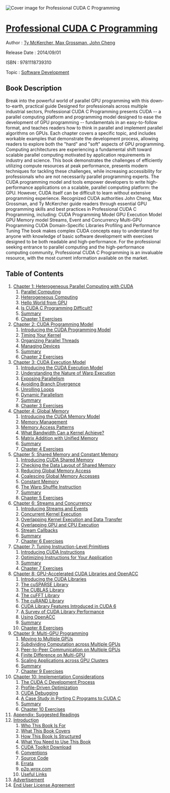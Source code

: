 ![Cover image for Professional CUDA C Programming](https://imgdetail.ebookreading.net/cover/cover/software_development/EB9781118739310.jpg)

[Professional CUDA C Programming](https://ebookreading.net/view/book/Professional+CUDA+C+Programming-EB9781118739310_1.html "Professional CUDA C Programming")
====================================================================================================================

Author : [Ty McKercher](https://ebookreading.net/search/author/Ty+McKercher),[ Max Grossman](https://ebookreading.net/search/author/+Max+Grossman),[ John Cheng](https://ebookreading.net/search/author/+John+Cheng)

Release Date : 2014/09/01

ISBN : 9781118739310

Topic : [Software Development](https://ebookreading.net/search/category/software-development)

Book Description
-----------------

Break into the powerful world of parallel GPU programming with this down-to-earth, practical guide
Designed for professionals across multiple industrial sectors, Professional CUDA C Programming  presents CUDA -- a parallel computing platform and programming model designed to ease the development of GPU programming -- fundamentals in an easy-to-follow format, and teaches readers how to think in parallel and implement parallel algorithms on GPUs. Each chapter covers a specific topic, and includes workable examples that demonstrate the development process, allowing readers to explore both the "hard" and "soft" aspects of GPU programming.
Computing architectures are experiencing a fundamental shift toward scalable parallel computing motivated by application requirements in industry and science. This book demonstrates the challenges of efficiently utilizing compute resources at peak performance, presents modern techniques for tackling these challenges, while increasing accessibility for professionals who are not necessarily parallel programming experts. The CUDA programming model and tools empower developers to write high-performance applications on a scalable, parallel computing platform: the GPU. However, CUDA itself can be difficult to learn without extensive programming experience. Recognized CUDA authorities John Cheng, Max Grossman, and Ty McKercher guide readers through essential GPU programming skills and best practices in Professional CUDA C Programming, including:
CUDA Programming Model
GPU Execution Model
GPU Memory model
Streams, Event and Concurrency
Multi-GPU Programming
CUDA Domain-Specific Libraries
Profiling and Performance Tuning
The book makes complex CUDA concepts easy to understand for anyone with knowledge of basic software development with exercises designed to be both readable and high-performance. For the professional seeking entrance to parallel computing and the high-performance computing community, Professional CUDA C Programming is an invaluable resource, with the most current information available on the market.
              
Table of Contents
-----------------

1. [Chapter 1: Heterogeneous Parallel Computing with CUDA](https://ebookreading.net/view/book/Professional+CUDA+C+Programming-EB9781118739310_3.html#c1)
    1. [Parallel Computing](https://ebookreading.net/view/book/Professional+CUDA+C+Programming-EB9781118739310_3.html#c01_level1_1)
    1. [Heterogeneous Computing](https://ebookreading.net/view/book/Professional+CUDA+C+Programming-EB9781118739310_3.html#c01_level1_2)
    1. [Hello World from GPU](https://ebookreading.net/view/book/Professional+CUDA+C+Programming-EB9781118739310_3.html#c01_level1_3)
    1. [Is CUDA C Programming Difficult?](https://ebookreading.net/view/book/Professional+CUDA+C+Programming-EB9781118739310_3.html#c01_level1_4)
    1. [Summary](https://ebookreading.net/view/book/Professional+CUDA+C+Programming-EB9781118739310_3.html#c01_level1_5)
    1. [Chapter 1 Exercises](https://ebookreading.net/view/book/Professional+CUDA+C+Programming-EB9781118739310_3.html#c01_level1_6)
1. [Chapter 2: CUDA Programming Model](https://ebookreading.net/view/book/Professional+CUDA+C+Programming-EB9781118739310_4.html#c2)
    1. [Introducing the CUDA Programming Model](https://ebookreading.net/view/book/Professional+CUDA+C+Programming-EB9781118739310_4.html#c02_level1_1)
    1. [Timing Your Kernel](https://ebookreading.net/view/book/Professional+CUDA+C+Programming-EB9781118739310_4.html#c02_level1_2)
    1. [Organizing Parallel Threads](https://ebookreading.net/view/book/Professional+CUDA+C+Programming-EB9781118739310_4.html#c02_level1_3)
    1. [Managing Devices](https://ebookreading.net/view/book/Professional+CUDA+C+Programming-EB9781118739310_4.html#c02_level1_4)
    1. [Summary](https://ebookreading.net/view/book/Professional+CUDA+C+Programming-EB9781118739310_4.html#c02_level1_5)
    1. [Chapter 2 Exercises](https://ebookreading.net/view/book/Professional+CUDA+C+Programming-EB9781118739310_4.html#c02_level1_6)
1. [Chapter 3: CUDA Execution Model](https://ebookreading.net/view/book/Professional+CUDA+C+Programming-EB9781118739310_5.html#c3)
    1. [Introducing the CUDA Execution Model](https://ebookreading.net/view/book/Professional+CUDA+C+Programming-EB9781118739310_5.html#c03_level1_1)
    1. [Understanding the Nature of Warp Execution](https://ebookreading.net/view/book/Professional+CUDA+C+Programming-EB9781118739310_5.html#c03_level1_2)
    1. [Exposing Parallelism](https://ebookreading.net/view/book/Professional+CUDA+C+Programming-EB9781118739310_5.html#c03_level1_3)
    1. [Avoiding Branch Divergence](https://ebookreading.net/view/book/Professional+CUDA+C+Programming-EB9781118739310_5.html#c03_level1_4)
    1. [Unrolling Loops](https://ebookreading.net/view/book/Professional+CUDA+C+Programming-EB9781118739310_5.html#c03_level1_5)
    1. [Dynamic Parallelism](https://ebookreading.net/view/book/Professional+CUDA+C+Programming-EB9781118739310_5.html#c03_level1_6)
    1. [Summary](https://ebookreading.net/view/book/Professional+CUDA+C+Programming-EB9781118739310_5.html#c03_level1_7)
    1. [Chapter 3 Exercises](https://ebookreading.net/view/book/Professional+CUDA+C+Programming-EB9781118739310_5.html#c03_level1_8)
1. [Chapter 4: Global Memory](https://ebookreading.net/view/book/Professional+CUDA+C+Programming-EB9781118739310_6.html#c4)
    1. [Introducing the CUDA Memory Model](https://ebookreading.net/view/book/Professional+CUDA+C+Programming-EB9781118739310_6.html#c04_level1_1)
    1. [Memory Management](https://ebookreading.net/view/book/Professional+CUDA+C+Programming-EB9781118739310_6.html#c04_level1_2)
    1. [Memory Access Patterns](https://ebookreading.net/view/book/Professional+CUDA+C+Programming-EB9781118739310_6.html#c04_level1_3)
    1. [What Bandwidth Can a Kernel Achieve?](https://ebookreading.net/view/book/Professional+CUDA+C+Programming-EB9781118739310_6.html#c04_level1_4)
    1. [Matrix Addition with Unified Memory](https://ebookreading.net/view/book/Professional+CUDA+C+Programming-EB9781118739310_6.html#c04_level1_5)
    1. [Summary](https://ebookreading.net/view/book/Professional+CUDA+C+Programming-EB9781118739310_6.html#c04_level1_6)
    1. [Chapter 4 Exercises](https://ebookreading.net/view/book/Professional+CUDA+C+Programming-EB9781118739310_6.html#c04_level1_7)
1. [Chapter 5: Shared Memory and Constant Memory](https://ebookreading.net/view/book/Professional+CUDA+C+Programming-EB9781118739310_7.html#c5)
    1. [Introducing CUDA Shared Memory](https://ebookreading.net/view/book/Professional+CUDA+C+Programming-EB9781118739310_7.html#c05_level1_1)
    1. [Checking the Data Layout of Shared Memory](https://ebookreading.net/view/book/Professional+CUDA+C+Programming-EB9781118739310_7.html#c05_level1_2)
    1. [Reducing Global Memory Access](https://ebookreading.net/view/book/Professional+CUDA+C+Programming-EB9781118739310_7.html#c05_level1_3)
    1. [Coalescing Global Memory Accesses](https://ebookreading.net/view/book/Professional+CUDA+C+Programming-EB9781118739310_7.html#c05_level1_4)
    1. [Constant Memory](https://ebookreading.net/view/book/Professional+CUDA+C+Programming-EB9781118739310_7.html#c05_level1_5)
    1. [The Warp Shuffle Instruction](https://ebookreading.net/view/book/Professional+CUDA+C+Programming-EB9781118739310_7.html#c05_level1_6)
    1. [Summary](https://ebookreading.net/view/book/Professional+CUDA+C+Programming-EB9781118739310_7.html#c05_level1_7)
    1. [Chapter 5 Exercises](https://ebookreading.net/view/book/Professional+CUDA+C+Programming-EB9781118739310_7.html#c05_level1_8)
1. [Chapter 6: Streams and Concurrency](https://ebookreading.net/view/book/Professional+CUDA+C+Programming-EB9781118739310_8.html#c6)
    1. [Introducing Streams and Events](https://ebookreading.net/view/book/Professional+CUDA+C+Programming-EB9781118739310_8.html#c06_level1_1)
    1. [Concurrent Kernel Execution](https://ebookreading.net/view/book/Professional+CUDA+C+Programming-EB9781118739310_8.html#c06_level1_2)
    1. [Overlapping Kernel Execution and Data Transfer](https://ebookreading.net/view/book/Professional+CUDA+C+Programming-EB9781118739310_8.html#c06_level1_3)
    1. [Overlapping GPU and CPU Execution](https://ebookreading.net/view/book/Professional+CUDA+C+Programming-EB9781118739310_8.html#c06_level1_4)
    1. [Stream Callbacks](https://ebookreading.net/view/book/Professional+CUDA+C+Programming-EB9781118739310_8.html#c06_level1_5)
    1. [Summary](https://ebookreading.net/view/book/Professional+CUDA+C+Programming-EB9781118739310_8.html#c06_level1_6)
    1. [Chapter 6 Exercises](https://ebookreading.net/view/book/Professional+CUDA+C+Programming-EB9781118739310_8.html#c06_level1_7)
1. [Chapter 7: Tuning Instruction-Level Primitives](https://ebookreading.net/view/book/Professional+CUDA+C+Programming-EB9781118739310_9.html#c7)
    1. [Introducing CUDA Instructions](https://ebookreading.net/view/book/Professional+CUDA+C+Programming-EB9781118739310_9.html#c07_level1_1)
    1. [Optimizing Instructions for Your Application](https://ebookreading.net/view/book/Professional+CUDA+C+Programming-EB9781118739310_9.html#c07_level1_2)
    1. [Summary](https://ebookreading.net/view/book/Professional+CUDA+C+Programming-EB9781118739310_9.html#c07_level1_3)
    1. [Chapter 7 Exercises](https://ebookreading.net/view/book/Professional+CUDA+C+Programming-EB9781118739310_9.html#c07_level1_4)
1. [Chapter 8: GPU-Accelerated CUDA Libraries and OpenACC](https://ebookreading.net/view/book/Professional+CUDA+C+Programming-EB9781118739310_10.html#c8)
    1. [Introducing the CUDA Libraries](https://ebookreading.net/view/book/Professional+CUDA+C+Programming-EB9781118739310_10.html#c08_level1_1)
    1. [The cuSPARSE Library](https://ebookreading.net/view/book/Professional+CUDA+C+Programming-EB9781118739310_10.html#c08_level1_2)
    1. [The CUBLAS Library](https://ebookreading.net/view/book/Professional+CUDA+C+Programming-EB9781118739310_10.html#c08_level1_3)
    1. [The cuFFT Library](https://ebookreading.net/view/book/Professional+CUDA+C+Programming-EB9781118739310_10.html#c08_level1_4)
    1. [The cuRAND Library](https://ebookreading.net/view/book/Professional+CUDA+C+Programming-EB9781118739310_10.html#c08_level1_5)
    1. [CUDA Library Features Introduced in CUDA 6](https://ebookreading.net/view/book/Professional+CUDA+C+Programming-EB9781118739310_10.html#c08_level1_6)
    1. [A Survey of CUDA Library Performance](https://ebookreading.net/view/book/Professional+CUDA+C+Programming-EB9781118739310_10.html#c08_level1_7)
    1. [Using OpenACC](https://ebookreading.net/view/book/Professional+CUDA+C+Programming-EB9781118739310_10.html#c08_level1_8)
    1. [Summary](https://ebookreading.net/view/book/Professional+CUDA+C+Programming-EB9781118739310_10.html#c08_level1_9)
    1. [Chapter 8 Exercises](https://ebookreading.net/view/book/Professional+CUDA+C+Programming-EB9781118739310_10.html#c08_level1_10)
1. [Chapter 9: Multi-GPU Programming](https://ebookreading.net/view/book/Professional+CUDA+C+Programming-EB9781118739310_11.html#c9)
    1. [Moving to Multiple GPUs](https://ebookreading.net/view/book/Professional+CUDA+C+Programming-EB9781118739310_11.html#c09_level1_1)
    1. [Subdividing Computation across Multiple GPUs](https://ebookreading.net/view/book/Professional+CUDA+C+Programming-EB9781118739310_11.html#c09_level1_2)
    1. [Peer-to-Peer Communication on Multiple GPUs](https://ebookreading.net/view/book/Professional+CUDA+C+Programming-EB9781118739310_11.html#c09_level1_3)
    1. [Finite Difference on Multi-GPU](https://ebookreading.net/view/book/Professional+CUDA+C+Programming-EB9781118739310_11.html#c09_level1_4)
    1. [Scaling Applications across GPU Clusters](https://ebookreading.net/view/book/Professional+CUDA+C+Programming-EB9781118739310_11.html#c09_level1_5)
    1. [Summary](https://ebookreading.net/view/book/Professional+CUDA+C+Programming-EB9781118739310_11.html#c09_level1_6)
    1. [Chapter 9 Exercises](https://ebookreading.net/view/book/Professional+CUDA+C+Programming-EB9781118739310_11.html#c09_level1_7)
1. [Chapter 10: Implementation Considerations](https://ebookreading.net/view/book/Professional+CUDA+C+Programming-EB9781118739310_12.html#c10)
    1. [The CUDA C Development Process](https://ebookreading.net/view/book/Professional+CUDA+C+Programming-EB9781118739310_12.html#c010_level1_1)
    1. [Profile-Driven Optimization](https://ebookreading.net/view/book/Professional+CUDA+C+Programming-EB9781118739310_12.html#c010_level1_2)
    1. [CUDA Debugging](https://ebookreading.net/view/book/Professional+CUDA+C+Programming-EB9781118739310_12.html#c010_level1_3)
    1. [A Case Study in Porting C Programs to CUDA C](https://ebookreading.net/view/book/Professional+CUDA+C+Programming-EB9781118739310_12.html#c010_level1_4)
    1. [Summary](https://ebookreading.net/view/book/Professional+CUDA+C+Programming-EB9781118739310_12.html#c010_level1_5)
    1. [Chapter 10 Exercises](https://ebookreading.net/view/book/Professional+CUDA+C+Programming-EB9781118739310_12.html#c010_level1_6)
1. [Appendix: Suggested Readings](https://ebookreading.net/view/book/Professional+CUDA+C+Programming-EB9781118739310_13.html#b1)
1. [Introduction](https://ebookreading.net/view/book/Professional+CUDA+C+Programming-EB9781118739310_22.html#f7)
    1. [Who This Book Is For](https://ebookreading.net/view/book/Professional+CUDA+C+Programming-EB9781118739310_22.html#c0x_level1_1)
    1. [What This Book Covers](https://ebookreading.net/view/book/Professional+CUDA+C+Programming-EB9781118739310_22.html#c0x_level1_2)
    1. [How This Book Is Structured](https://ebookreading.net/view/book/Professional+CUDA+C+Programming-EB9781118739310_22.html#c0x_level1_3)
    1. [What You Need to Use This Book](https://ebookreading.net/view/book/Professional+CUDA+C+Programming-EB9781118739310_22.html#c0x_level1_4)
    1. [CUDA Toolkit Download](https://ebookreading.net/view/book/Professional+CUDA+C+Programming-EB9781118739310_22.html#c0x_level1_5)
    1. [Conventions](https://ebookreading.net/view/book/Professional+CUDA+C+Programming-EB9781118739310_22.html#c0x_level1_6)
    1. [Source Code](https://ebookreading.net/view/book/Professional+CUDA+C+Programming-EB9781118739310_22.html#c0x_level1_7)
    1. [Errata](https://ebookreading.net/view/book/Professional+CUDA+C+Programming-EB9781118739310_22.html#c0x_level1_8)
    1. [p2p.wrox.com](https://ebookreading.net/view/book/Professional+CUDA+C+Programming-EB9781118739310_22.html#c0x_level1_9)
    1. [Useful Links](https://ebookreading.net/view/book/Professional+CUDA+C+Programming-EB9781118739310_22.html#c0x_level1_10)
1. [Advertisement](https://ebookreading.net/view/book/Professional+CUDA+C+Programming-EB9781118739310_23.html#b2)
1. [End User License Agreement](https://ebookreading.net/view/book/Professional+CUDA+C+Programming-EB9781118739310_24.html)
